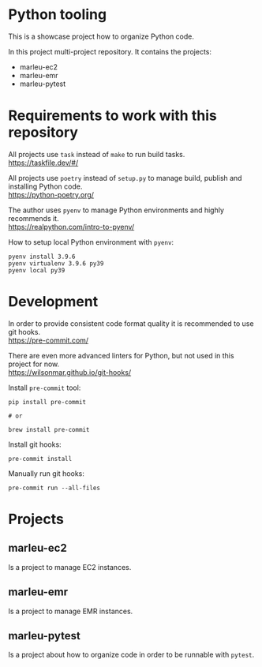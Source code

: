 # Python tooling

This is a showcase project how to organize Python code.

In this project multi-project repository. It contains the projects:
- marleu-ec2
- marleu-emr
- marleu-pytest

# Requirements to work with this repository

All projects use `task` instead of `make` to run build tasks. \
https://taskfile.dev/#/

All projects use `poetry` instead of `setup.py` to manage build, publish and installing Python code. \
https://python-poetry.org/

The author uses `pyenv` to manage Python environments and highly recommends it. \
https://realpython.com/intro-to-pyenv/

How to setup local Python environment with `pyenv`:
```shell
pyenv install 3.9.6
pyenv virtualenv 3.9.6 py39
pyenv local py39
```

# Development

In order to provide consistent code format quality it is recommended to use git hooks. \
https://pre-commit.com/

There are even more advanced linters for Python, but not used in this project for now. \
https://wilsonmar.github.io/git-hooks/

Install `pre-commit` tool:
```shell
pip install pre-commit

# or

brew install pre-commit
```

Install git hooks:
```shell
pre-commit install
```

Manually run git hooks:
```shell
pre-commit run --all-files
```

# Projects

## marleu-ec2

Is a project to manage EC2 instances.

## marleu-emr

Is a project to manage EMR instances.

## marleu-pytest

Is a project about how to organize code in order to be runnable with `pytest`.
